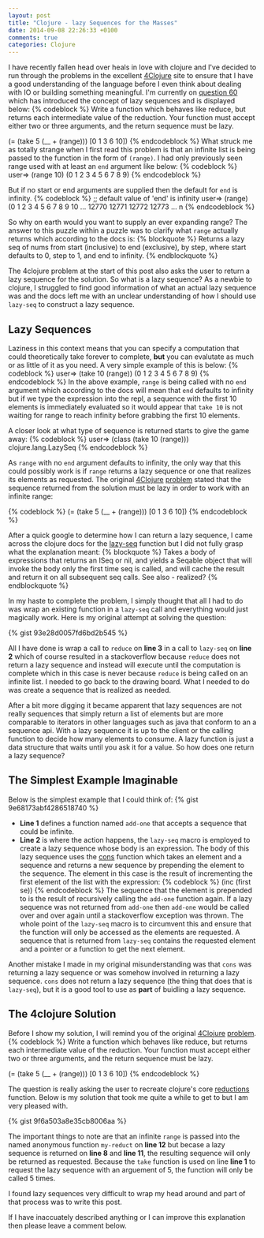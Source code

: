 ```yaml
---
layout: post
title: "Clojure - lazy Sequences for the Masses"
date: 2014-09-08 22:26:33 +0100
comments: true
categories: Clojure
---
```

I have recently fallen head over heals in love with clojure and I've decided to run through the problems in the excellent <a href="http://www.4clojure.com/" target="_blank">4Clojure</a> site to ensure that I have a good understanding of the language before I even think about dealing with IO or building something meaningful. I'm currently on <a href="http://www.4clojure.com/problem/60#prob-title" target="_blank">question 60</a> which has introduced the concept of lazy sequences and is displayed below:
{% codeblock %}
Write a function which behaves like reduce, but returns each intermediate value of the
reduction.  Your function must accept either two or three arguments, and the return
sequence must be lazy.

(= (take 5 (__ + (range))) [0 1 3 6 10])
{% endcodeblock %}
What struck me as totally strange when I first read this problem is that an infinite list is being passed to the function in the form of ```(range)```.  I had only previously seen range used with at least an ```end``` argument like below:
{% codeblock %}
user=> (range 10)
(0 1 2 3 4 5 6 7 8 9)
{% endcodeblock %}

But if no start or end arguments are supplied then the default for ```end``` is infinity.
{% codeblock %}
;; default value of 'end' is infinity
user=> (range)
(0 1 2 3 4 5 6 7 8 9 10 ... 12770 12771 12772 12773 ... n
{% endcodeblock %}

So why on earth would you want to supply an ever expanding range?  The answer to this puzzle within a puzzle was to clarify what ```range``` actually returns which according to the docs is:
{% blockquote %}
Returns a lazy seq of nums from start (inclusive) to end (exclusive), by step, where start defaults to 0, step to 1, and end to infinity.
{% endblockquote %}

The 4clojure problem at the start of this post also asks the user to return a lazy sequence for the solution.  So what is a lazy sequence?  As a newbie to clojure, I struggled to find good information of what an actual lazy sequence was and the docs left me with an unclear understanding of how I should use ```lazy-seq``` to construct a lazy sequence.

Lazy Sequences
--------------
Laziness in this context means that you can specify a computation that could theoretically take forever to complete, **but** you can evalutate as much or as little of it as you need.  A very simple example of this is below:
{% codeblock %}
user=> (take 10 (range))
(0 1 2 3 4 5 6 7 8 9)
{% endcodeblock %}
In the above example, ```range``` is being called with no ```end``` argument which according to the docs will mean that ```end``` defaults to infinity but if we type the expression into the repl, a sequence with the first 10 elements is immediately evaluated so it would appear that ```take 10``` is not waiting for range to reach infinity before grabbing the first 10 elements.

A closer look at what type of sequence is returned starts to give the game away:
{% codeblock %}
user=> (class (take 10 (range)))
clojure.lang.LazySeq
{% endcodeblock %}

As ```range``` with no ```end``` argument defaults to infinity, the only way that this could possibly work is if ```range``` returns a lazy sequence or one that realizes its elements as requested.  The original <a href ="http://www.4clojure.com/" target="_blank">4Clojure</a> <a href="http://www.4clojure.com/problem/60#prob-title" target="_blank">problem</a> stated that the sequence returned from the solution must be lazy in order to work with an infinite range:

{% codeblock %}
(= (take 5 (__ + (range))) [0 1 3 6 10])
{% endcodeblock %}

After a quick google to determine how I can return a lazy sequence, I came across the clojure docs for the <a href="http://clojuredocs.org/clojure_core/clojure.core/lazy-seq" target="_blank">lazy-seq</a> function but I did not fully grasp what the explanation meant:
{% blockquote %}
Takes a body of expressions that returns an ISeq or nil, and yields
a Seqable object that will invoke the body only the first time seq
is called, and will cache the result and return it on all subsequent
seq calls. See also - realized?
{% endblockquote %}

In my haste to complete the problem, I simply thought that all I had to do was wrap an existing function in a ```lazy-seq``` call and everything would just magically work.  Here is my original attempt at solving the question:

{% gist 93e28d0057fd6bd2b545 %}

All I have done is wrap a call to ```reduce``` on **line 3** in a call to ```lazy-seq``` on **line 2**  which of course resulted in a stackoverflow because ```reduce``` does not return a lazy sequence and instead will execute until the computation is complete which in this case is never because ```reduce``` is being called on an infinite list.  I needed to go back to the drawing board.  What I needed to do was create a sequence that is realized as needed.

After a bit more digging it became apparent that lazy sequences are not really sequences that simply return a list of elements but are more comparable to iterators in other languages such as java that conform to an a sequence api.  With a lazy sequence it is up to the client or the calling function to decide how many elements to consume.  A lazy function is just a data structure that waits until you ask it for a value.  So how does one return a lazy sequence?

The Simplest Example Imaginable
-------------------------------
Below is the simplest example that I could think of:
{% gist 9e68173abf4286518740 %}
- **Line 1** defines a function named ```add-one``` that accepts a sequence that could be infinite.
- **Line 2** is where the action happens, the ```lazy-seq``` macro is employed to create a lazy sequence whose body is an expression.  The body of this lazy sequence uses the <a href="http://clojuredocs.org/clojure_core/clojure.core/cons">cons</a> function which takes an element and a sequence and returns a new sequence by prepending the element to the sequence.  The element in this case is the result of incrementing the first element of the list with the expression:
{% codeblock %}
(inc (first se))
{% endcodeblock %}
The sequence that the element is prepended to is the result of recursively calling the ```add-one``` function again.  If a lazy sequence was not returned from ```add-one``` then ```add-one``` would be called over and over again until a stackoverflow exception was thrown.  The whole point of the ```lazy-seq``` macro is to circumvent this and ensure that the function will only be accessed as the elements are requested.  A sequence that is returned from ```lazy-seq``` contains the requested element and a pointer or a function to get the next element.

Another mistake I made in my original misunderstanding was that ```cons``` was returning a lazy sequence or was somehow involved in returning a lazy sequence.  ```cons``` does not return a lazy sequence (the thing that does that is ```lazy-seq```), but it is a good tool to use as **part** of buidling a lazy sequence.

The 4clojure Solution
---------------------
Before I show my solution, I will remind you of the original <a href ="http://www.4clojure.com/" target="_blank">4Clojure</a> <a href="http://www.4clojure.com/problem/60#prob-title" target="_blank">problem</a>.
{% codeblock %}
Write a function which behaves like reduce, but returns each intermediate value of the reduction.
Your function must accept either two or three arguments, and the return sequence must be lazy.

(= (take 5 (__ + (range))) [0 1 3 6 10])
{% endcodeblock %}

The question is really asking the user to recreate clojure's core <a href="http://clojuredocs.org/clojure_core/1.2.0/clojure.core/reductions" target="_blank">reductions</a> function.  Below is my solution that took me quite a while to get to but I am very pleased with.

{% gist 9f6a503a8e35cb8006aa %}

The important things to note are that an infinite ```range``` is passed into the named anonymous function ```my-reduct``` on **line 12** but becase a lazy sequence is returned on **line 8** and **line 11**, the resulting sequence will only be returned as requested.  Because the ```take``` function is used on line **line 1** to request the lazy sequence with an arguement of 5, the function will only be called 5 times.

I found lazy sequences very difficult to wrap my head around and part of that process was to write this post.

If I have inaccuately described anything or I can improve this explanation then please leave a comment below.